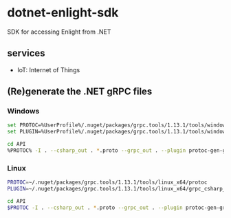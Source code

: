 # dotnet-enlight-sdk

SDK for accessing Enlight from .NET

## services

- IoT: Internet of Things

## (Re)generate the .NET gRPC files

### Windows

```sh
set PROTOC=%UserProfile%/.nuget/packages/grpc.tools/1.13.1/tools/windows_x64/protoc.exe
set PLUGIN=%UserProfile%/.nuget/packages/grpc.tools/1.13.1/tools/windows_x64/grpc_csharp_plugin.exe

cd API
%PROTOC% -I . --csharp_out . *.proto --grpc_out . --plugin protoc-gen-grpc=%PLUGIN%
```

### Linux

```sh
PROTOC=~/.nuget/packages/grpc.tools/1.13.1/tools/linux_x64/protoc
PLUGIN=~/.nuget/packages/grpc.tools/1.13.1/tools/linux_x64/grpc_csharp_plugin

cd API
$PROTOC -I . --csharp_out . *.proto --grpc_out . --plugin protoc-gen-grpc=$PLUGIN
```
